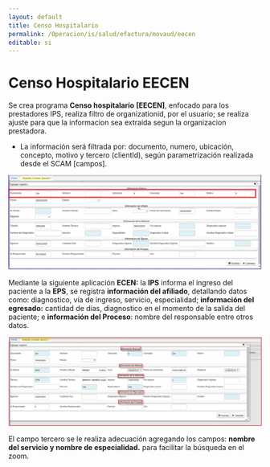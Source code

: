 ```yaml
---
layout: default
title: Censo Hospitalario  
permalink: /Operacion/is/salud/efactura/movaud/eecen  
editable: si
---
```


# Censo Hospitalario  EECEN

Se crea programa **Censo hospitalario** **[EECEN]**, enfocado para los prestadores IPS, realiza filtro de organizationid,  por el usuario; se realiza ajuste para que la informacion sea extraida segun la organizacion prestadora.
* La información será filtrada por: documento, numero, ubicación, concepto, motivo y tercero (clientId), según parametrización realizada desde el SCAM [campos].


![](ecen2.png)  

Mediante la siguiente aplicación **ECEN:** la **IPS** informa el ingreso del paciente a la **EPS**, se registra **información del afiliado**, detallando datos como: diagnostico, vía de ingreso, servicio, especialidad; **información del egresado:** cantidad de días, diagnostico en el momento de la salida del paciente; e **información del Proceso**: nombre del responsable entre otros datos.  

![](ecen3.png)  

El campo tercero se le realiza adecuación agregando los campos: **nombre del servicio y nombre de especialidad.** para facilitar la búsqueda en el zoom.  





